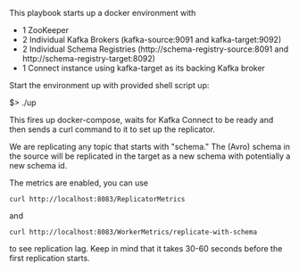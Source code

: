 This playbook starts up a docker environment with

* 1 ZooKeeper
* 2 Individual Kafka Brokers (kafka-source:9091 and kafka-target:9092)
* 2 Individual Schema Registries (http://schema-registry-source:8091 and http://schema-registry-target:8092)
* 1 Connect instance using kafka-target as its backing Kafka broker


Start the environment up with provided shell script up: 

$> ./up

This fires up docker-compose, waits for Kafka Connect to be ready and then sends a curl command to it to set up the replicator.

We are replicating any topic that starts with "schema." 
The (Avro) schema in the source will be replicated in the target as a new schema with potentially a new schema id.

The metrics are enabled, you can use

`curl http://localhost:8083/ReplicatorMetrics` 

and

`curl http://localhost:8083/WorkerMetrics/replicate-with-schema`

to see replication lag. Keep in mind that it takes 30-60 seconds before the first replication starts.
